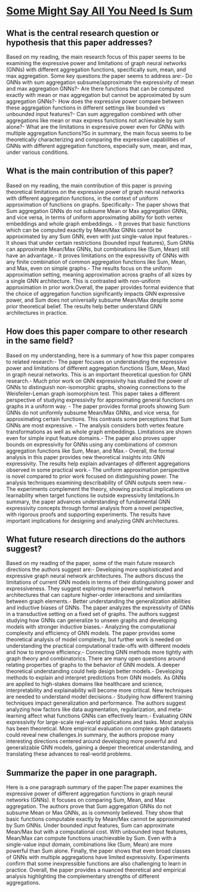 # [Some Might Say All You Need Is Sum](https://arxiv.org/abs/2302.11603)

## What is the central research question or hypothesis that this paper addresses?

Based on my reading, the main research focus of this paper seems to be examining the expressive power and limitations of graph neural networks (GNNs) with different aggregation functions, specifically sum, mean, and max aggregation. Some key questions the paper seems to address are:- Do GNNs with sum aggregation subsume/approximate the expressivity of mean and max aggregation GNNs?- Are there functions that can be computed exactly with mean or max aggregation but cannot be approximated by sum aggregation GNNs?- How does the expressive power compare between these aggregation functions in different settings like bounded vs unbounded input features?- Can sum aggregation combined with other aggregations like mean or max express functions not achievable by sum alone?- What are the limitations in expressive power even for GNNs with multiple aggregation functions?So in summary, the main focus seems to be theoretically characterizing and comparing the expressive capabilities of GNNs with different aggregation functions, especially sum, mean, and max, under various conditions.


## What is the main contribution of this paper?

Based on my reading, the main contribution of this paper is proving theoretical limitations on the expressive power of graph neural networks with different aggregation functions, in the context of uniform approximation of functions on graphs. Specifically:- The paper shows that Sum aggregation GNNs do not subsume Mean or Max aggregation GNNs, and vice versa, in terms of uniform approximating ability for both vertex embeddings and whole graph embeddings. - It proves that basic functions which can be computed exactly by Mean/Max GNNs cannot be approximated by any Sum GNN, even with just single-value input features.- It shows that under certain restrictions (bounded input features), Sum GNNs can approximate Mean/Max GNNs, but combinations like (Sum, Mean) still have an advantage.- It proves limitations on the expressivity of GNNs with any finite combination of common aggregation functions like Sum, Mean, and Max, even on simple graphs.- The results focus on the uniform approximation setting, meaning approximation across graphs of all sizes by a single GNN architecture. This is contrasted with non-uniform approximation in prior work.Overall, the paper provides formal evidence that the choice of aggregation function significantly impacts GNN expressive power, and Sum does not universally subsume Mean/Max despite some prior theoretical belief. The results help better understand GNN architectures in practice.


## How does this paper compare to other research in the same field?

Based on my understanding, here is a summary of how this paper compares to related research:- The paper focuses on understanding the expressive power and limitations of different aggregation functions (Sum, Mean, Max) in graph neural networks. This is an important theoretical question for GNN research.- Much prior work on GNN expressivity has studied the power of GNNs to distinguish non-isomorphic graphs, showing connections to the Weisfeiler-Leman graph isomorphism test. This paper takes a different perspective of studying expressivity for approximating general functions on graphs in a uniform way. - The paper provides formal proofs showing Sum GNNs do not uniformly subsume Mean/Max GNNs, and vice versa, for approximating certain functions. This contrasts some perceptions that Sum GNNs are most expressive. - The analysis considers both vertex feature transformations as well as whole graph embeddings. Limitations are shown even for simple input feature domains.- The paper also proves upper bounds on expressivity for GNNs using any combinations of common aggregation functions like Sum, Mean, and Max.- Overall, the formal analysis in this paper provides new theoretical insights into GNN expressivity. The results help explain advantages of different aggregations observed in some practical work.- The uniform approximation perspective is novel compared to prior work focused on distinguishing power. The analysis techniques examining describability of GNN outputs seem new.- The experiments complement the theory, showing practical implications on learnability when target functions lie outside expressivity limitations.In summary, the paper advances understanding of fundamental GNN expressivity concepts through formal analysis from a novel perspective, with rigorous proofs and supporting experiments. The results have important implications for designing and analyzing GNN architectures.


## What future research directions do the authors suggest?

Based on my reading of the paper, some of the main future research directions the authors suggest are:- Developing more sophisticated and expressive graph neural network architectures. The authors discuss the limitations of current GNN models in terms of their distinguishing power and expressiveness. They suggest exploring more powerful network architectures that can capture higher-order interactions and similarities between graph elements.- Better understanding the generalization abilities and inductive biases of GNNs. The paper analyzes the expressivity of GNNs in a transductive setting on a fixed set of graphs. The authors suggest studying how GNNs can generalize to unseen graphs and developing models with stronger inductive biases.- Analyzing the computational complexity and efficiency of GNN models. The paper provides some theoretical analysis of model complexity, but further work is needed on understanding the practical computational trade-offs with different models and how to improve efficiency.- Connecting GNN methods more tightly with graph theory and combinatorics. There are many open questions around relating properties of graphs to the behavior of GNN models. A deeper theoretical understanding could help design better models.- Developing methods to explain and interpret predictions from GNN models. As GNNs are applied to high-stakes domains like healthcare and science, interpretability and explainability will become more critical. New techniques are needed to understand model decisions.- Studying how different training techniques impact generalization and performance. The authors suggest analyzing how factors like data augmentation, regularization, and meta-learning affect what functions GNNs can effectively learn.- Evaluating GNN expressivity for large-scale real-world applications and tasks. Most analysis has been theoretical. More empirical evaluation on complex graph datasets could reveal new challenges.In summary, the authors propose many interesting directions centered around developing more powerful and generalizable GNN models, gaining a deeper theoretical understanding, and translating these advances to real-world problems.


## Summarize the paper in one paragraph.

Here is a one paragraph summary of the paper:The paper examines the expressive power of different aggregation functions in graph neural networks (GNNs). It focuses on comparing Sum, Mean, and Max aggregation. The authors prove that Sum aggregation GNNs do not subsume Mean or Max GNNs, as is commonly believed. They show that basic functions computable exactly by Mean/Max cannot be approximated by Sum GNNs. Under bounded input features, Sum can approximate Mean/Max but with a computational cost. With unbounded input features, Mean/Max can compute functions unachievable by Sum. Even with a single-value input domain, combinations like (Sum, Mean) are more powerful than Sum alone. Finally, the paper shows that even broad classes of GNNs with multiple aggregations have limited expressivity. Experiments confirm that some inexpressible functions are also challenging to learn in practice. Overall, the paper provides a nuanced theoretical and empirical analysis highlighting the complementary strengths of different aggregations.
